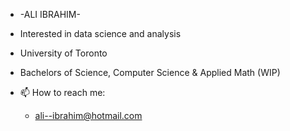- -ALI IBRAHIM-
- Interested in data science and analysis

- University of Toronto
- Bachelors of Science, Computer Science & Applied Math (WIP)

- 📫 How to reach me:
  - ali--ibrahim@hotmail.com

<!---
Ali-T-Ibrahim/Ali-T-Ibrahim is a ✨ special ✨ repository because its `README.md` (this file) appears on your GitHub profile.
You can click the Preview link to take a look at your changes.
--->
